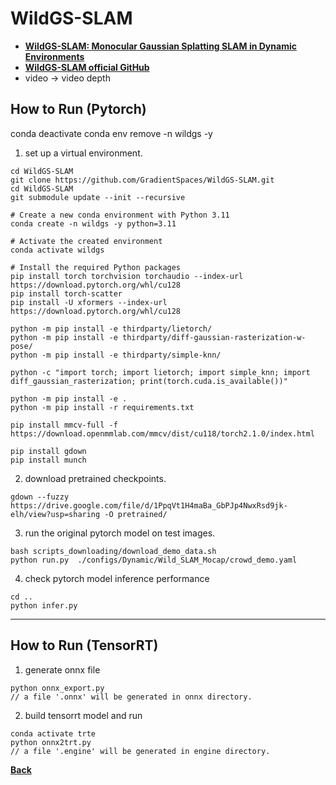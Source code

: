 # WildGS-SLAM
- **[WildGS-SLAM: Monocular Gaussian Splatting SLAM in Dynamic Environments](https://arxiv.org/abs/2504.03886)**
- **[WildGS-SLAM official GitHub](https://github.com/GradientSpaces/WildGS-SLAM)**
- video -> video depth

## How to Run (Pytorch)

conda deactivate 
conda env remove -n wildgs -y 

1. set up a virtual environment.
```
cd WildGS-SLAM
git clone https://github.com/GradientSpaces/WildGS-SLAM.git
cd WildGS-SLAM
git submodule update --init --recursive

# Create a new conda environment with Python 3.11
conda create -n wildgs -y python=3.11

# Activate the created environment
conda activate wildgs 

# Install the required Python packages
pip install torch torchvision torchaudio --index-url https://download.pytorch.org/whl/cu128
pip install torch-scatter
pip install -U xformers --index-url https://download.pytorch.org/whl/cu128

python -m pip install -e thirdparty/lietorch/
python -m pip install -e thirdparty/diff-gaussian-rasterization-w-pose/
python -m pip install -e thirdparty/simple-knn/

python -c "import torch; import lietorch; import simple_knn; import diff_gaussian_rasterization; print(torch.cuda.is_available())"

python -m pip install -e .
python -m pip install -r requirements.txt

pip install mmcv-full -f https://download.openmmlab.com/mmcv/dist/cu118/torch2.1.0/index.html

pip install gdown
pip install munch
```

2. download pretrained checkpoints.
```
gdown --fuzzy https://drive.google.com/file/d/1PpqVt1H4maBa_GbPJp4NwxRsd9jk-elh/view?usp=sharing -O pretrained/
```

3. run the original pytorch model on test images.
```
bash scripts_downloading/download_demo_data.sh
python run.py  ./configs/Dynamic/Wild_SLAM_Mocap/crowd_demo.yaml

```

4. check pytorch model inference performance
```
cd ..
python infer.py
```
--------------------------------------------------------------------

## How to Run (TensorRT)

1. generate onnx file
```
python onnx_export.py
// a file '.onnx' will be generated in onnx directory.
```

2. build tensorrt model and run
```
conda activate trte
python onnx2trt.py
// a file '.engine' will be generated in engine directory.
```

**[Back](../README.md)** 